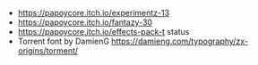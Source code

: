 * https://papoycore.itch.io/experimentz-13
* https://papoycore.itch.io/fantazy-30
* https://papoycore.itch.io/effects-pack-t status
* Torrent font by DamienG https://damieng.com/typography/zx-origins/torment/
